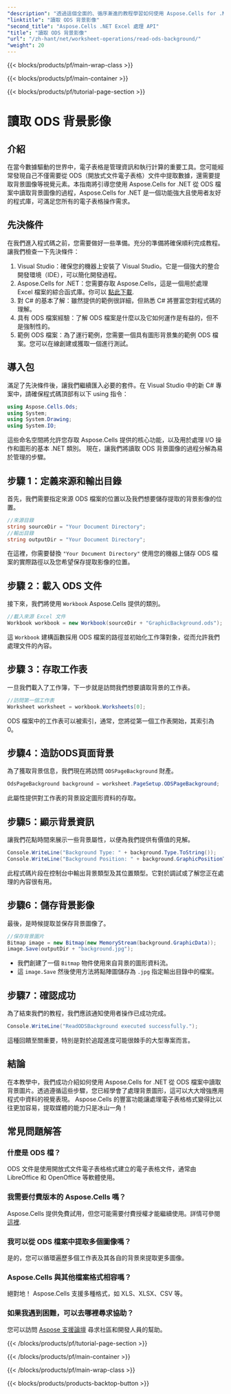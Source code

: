 ```yaml
---
"description": "透過這個全面的、循序漸進的教程學習如何使用 Aspose.Cells for .NET 讀取 ODS 背景圖像。非常適合開發人員和愛好者。"
"linktitle": "讀取 ODS 背景影像"
"second_title": "Aspose.Cells .NET Excel 處理 API"
"title": "讀取 ODS 背景影像"
"url": "/zh-hant/net/worksheet-operations/read-ods-background/"
"weight": 20
---
```


{{< blocks/products/pf/main-wrap-class >}}

{{< blocks/products/pf/main-container >}}

{{< blocks/products/pf/tutorial-page-section >}}

# 讀取 ODS 背景影像

## 介紹
在當今數據驅動的世界中，電子表格是管理資訊和執行計算的重要工具。您可能經常發現自己不僅需要從 ODS（開放式文件電子表格）文件中提取數據，還需要提取背景圖像等視覺元素。本指南將引導您使用 Aspose.Cells for .NET 從 ODS 檔案中讀取背景圖像的過程，Aspose.Cells for .NET 是一個功能強大且使用者友好的程式庫，可滿足您所有的電子表格操作需求。
## 先決條件
在我們進入程式碼之前，您需要做好一些準備。充分的準備將確保順利完成教程。讓我們檢查一下先決條件：
1. Visual Studio：確保您的機器上安裝了 Visual Studio。它是一個強大的整合開發環境（IDE），可以簡化開發過程。
2. Aspose.Cells for .NET：您需要存取 Aspose.Cells，這是一個用於處理 Excel 檔案的綜合函式庫。你可以 [點此下載](https://releases。aspose.com/cells/net/).
3. 對 C# 的基本了解：雖然提供的範例很詳細，但熟悉 C# 將豐富您對程式碼的理解。
4. 具有 ODS 檔案經驗：了解 ODS 檔案是什麼以及它如何運作是有益的，但不是強制性的。
5. 範例 ODS 檔案：為了運行範例，您需要一個具有圖形背景集的範例 ODS 檔案。您可以在線創建或獲取一個進行測試。
## 導入包
滿足了先決條件後，讓我們繼續匯入必要的套件。在 Visual Studio 中的新 C# 專案中，請確保程式碼頂部有以下 using 指令：
```csharp
using Aspose.Cells.Ods;
using System;
using System.Drawing;
using System.IO;
```
這些命名空間將允許您存取 Aspose.Cells 提供的核心功能，以及用於處理 I/O 操作和圖形的基本 .NET 類別。
現在，讓我們將讀取 ODS 背景圖像的過程分解為易於管理的步驟。 
## 步驟 1：定義來源和輸出目錄
首先，我們需要指定來源 ODS 檔案的位置以及我們想要儲存提取的背景影像的位置。
```csharp
//來源目錄
string sourceDir = "Your Document Directory";
//輸出目錄
string outputDir = "Your Document Directory";
```
在這裡，你需要替換 `"Your Document Directory"` 使用您的機器上儲存 ODS 檔案的實際路徑以及您希望保存提取影像的位置。
## 步驟 2：載入 ODS 文件 
接下來，我們將使用 `Workbook` Aspose.Cells 提供的類別。
```csharp
//載入來源 Excel 文件
Workbook workbook = new Workbook(sourceDir + "GraphicBackground.ods");
```
這 `Workbook` 建構函數採用 ODS 檔案的路徑並初始化工作簿對象，從而允許我們處理文件的內容。
## 步驟 3：存取工作表 
一旦我們載入了工作簿，下一步就是訪問我們想要讀取背景的工作表。
```csharp
//訪問第一個工作表
Worksheet worksheet = workbook.Worksheets[0];
```
ODS 檔案中的工作表可以被索引，通常，您將從第一個工作表開始，其索引為 0。
## 步驟4：造訪ODS頁面背景 
為了獲取背景信息，我們現在將訪問 `ODSPageBackground` 財產。
```csharp
OdsPageBackground background = worksheet.PageSetup.ODSPageBackground;
```
此屬性提供對工作表的背景設定圖形資料的存取。
## 步驟5：顯示背景資訊
讓我們花點時間來展示一些背景屬性，以便為我們提供有價值的見解。
```csharp
Console.WriteLine("Background Type: " + background.Type.ToString());
Console.WriteLine("Background Position: " + background.GraphicPositionType.ToString());
```
此程式碼片段在控制台中輸出背景類型及其位置類型。它對於調試或了解您正在處理的內容很有用。
## 步驟6：儲存背景影像 
最後，是時候提取並保存背景圖像了。
```csharp
//保存背景圖片
Bitmap image = new Bitmap(new MemoryStream(background.GraphicData));
image.Save(outputDir + "background.jpg");
```
- 我們創建了一個 `Bitmap` 物件使用來自背景的圖形資料流。
- 這 `image.Save` 然後使用方法將點陣圖儲存為 `.jpg` 指定輸出目錄中的檔案。 
## 步驟7：確認成功 
為了結束我們的教程，我們應該通知使用者操作已成功完成。
```csharp
Console.WriteLine("ReadODSBackground executed successfully.");
```
這種回饋至關重要，特別是對於追蹤進度可能很棘手的大型專案而言。
## 結論
在本教學中，我們成功介紹如何使用 Aspose.Cells for .NET 從 ODS 檔案中讀取背景圖片。透過遵循這些步驟，您已經學會了處理背景圖形，這可以大大增強應用程式中資料的視覺表現。 Aspose.Cells 的豐富功能讓處理電子表格格式變得比以往更加容易，提取媒體的能力只是冰山一角！
## 常見問題解答
### 什麼是 ODS 檔？
ODS 文件是使用開放式文件電子表格格式建立的電子表格文件，通常由 LibreOffice 和 OpenOffice 等軟體使用。
### 我需要付費版本的 Aspose.Cells 嗎？
Aspose.Cells 提供免費試用，但您可能需要付費授權才能繼續使用。詳情可參閱 [這裡](https://purchase。aspose.com/buy).
### 我可以從 ODS 檔案中提取多個圖像嗎？
是的，您可以循環遍歷多個工作表及其各自的背景來提取更多圖像。
### Aspose.Cells 與其他檔案格式相容嗎？
絕對地！ Aspose.Cells 支援多種格式，如 XLS、XLSX、CSV 等。
### 如果我遇到困難，可以去哪裡尋求協助？
您可以訪問 [Aspose 支援論壇](https://forum.aspose.com/c/cells/9) 尋求社區和開發人員的幫助。

{{< /blocks/products/pf/tutorial-page-section >}}

{{< /blocks/products/pf/main-container >}}

{{< /blocks/products/pf/main-wrap-class >}}

{{< blocks/products/products-backtop-button >}}